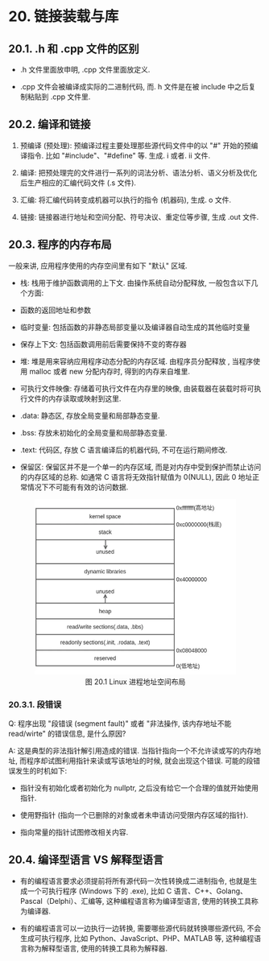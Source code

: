 # 20. 链接装载与库

## 20.1. .h 和 .cpp 文件的区别

*   .h 文件里面放申明, .cpp 文件里面放定义.

*   .cpp 文件会被编译成实际的二进制代码, 而. h 文件是在被 include 中之后复制粘贴到 .cpp 文件里.
    
## 20.2. 编译和链接

1.  预编译 (预处理): 预编译过程主要处理那些源代码文件中的以 "#" 开始的预编译指令. 比如 "#include"、"#define" 等. 生成. i 或者. ii 文件.
    
2.  编译: 把预处理完的文件进行一系列的词法分析、语法分析、语义分析及优化后生产相应的汇编代码文件 (.s 文件).

3.  汇编: 将汇编代码转变成机器可以执行的指令 (机器码), 生成. o 文件.

4.  链接: 链接器进行地址和空间分配、符号决议、重定位等步骤, 生成 .out 文件.

## 20.3. 程序的内存布局

一般来讲, 应用程序使用的内存空间里有如下 "默认" 区域.

*   栈: 栈用于维护函数调用的上下文. 由操作系统自动分配释放, 一般包含以下几个方面:
    
*   函数的返回地址和参数
    
*   临时变量: 包括函数的非静态局部变量以及编译器自动生成的其他临时变量
    
*   保存上下文: 包括函数调用前后需要保持不变的寄存器
    
*   堆: 堆是用来容纳应用程序动态分配的内存区域. 由程序员分配释放 , 当程序使用 malloc 或者 new 分配内存时, 得到的内存来自堆里.
    
*   可执行文件映像: 存储着可执行文件在内存里的映像, 由装载器在装载时将可执行文件的内存读取或映射到这里.
    
*   .data: 静态区, 存放全局变量和局部静态变量.
    
*   .bss: 存放未初始化的全局变量和局部静态变量.
    
*   .text: 代码区, 存放 C 语言编译后的机器代码, 不可在运行期间修改.
    
*   保留区: 保留区并不是一个单一的内存区域, 而是对内存中受到保护而禁止访问的内存区域的总称. 如通常 C 语言将无效指针赋值为 0(NULL), 因此 0 地址正常情况下不可能有有效的访问数据.

<div align=center>
<img src="./imgs/20.1.jpg" width="400" height="350">
</div>
<div align=center>图 20.1 Linux 进程地址空间布局</div>

### 20.3.1. 段错误

Q: 程序出现 "段错误 (segment fault)" 或者 "非法操作, 该内存地址不能 read/wirte" 的错误信息, 是什么原因?

A: 这是典型的非法指针解引用造成的错误. 当指针指向一个不允许读或写的内存地址, 而程序却试图利用指针来读或写该地址的时候, 就会出现这个错误. 可能的段错误发生的时机如下:

*   指针没有初始化或者初始化为 nullptr, 之后没有给它一个合理的值就开始使用指针.
    
*   使用野指针 (指向一个已删除的对象或者未申请访问受限内存区域的指针).
    
*   指向常量的指针试图修改相关内容.
    

## 20.4. 编译型语言 VS 解释型语言

*   有的编程语言要求必须提前将所有源代码一次性转换成二进制指令, 也就是生成一个可执行程序 (Windows 下的 .exe), 比如 C 语言、C++、Golang、Pascal（Delphi）、汇编等, 这种编程语言称为编译型语言, 使用的转换工具称为编译器.
    
*   有的编程语言可以一边执行一边转换, 需要哪些源代码就转换哪些源代码, 不会生成可执行程序, 比如 Python、JavaScript、PHP、MATLAB 等, 这种编程语言称为解释型语言, 使用的转换工具称为解释器.